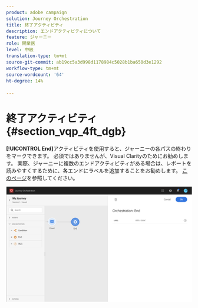 ```yaml
---
product: adobe campaign
solution: Journey Orchestration
title: 終了アクティビティ
description: エンドアクティビティについて
feature: ジャーニー
role: 開業医
level: 中級
translation-type: tm+mt
source-git-commit: ab19cc5a3d998d1178984c5028b1ba650d3e1292
workflow-type: tm+mt
source-wordcount: '64'
ht-degree: 14%

---
```



# 終了アクティビティ{#section_vqp_4ft_dgb}

**[!UICONTROL End]**&#x200B;アクティビティを使用すると、ジャーニーの各パスの終わりをマークできます。 必須ではありませんが、Visual Clarityのためにお勧めします。 実際、ジャーニーに複数のエンドアクティビティがある場合は、レポートを読みやすくするために、各エンドにラベルを追加することをお勧めします。 [このページ](../reporting/about-journey-reports.md)を参照してください。

![](../assets/journey54.png)
